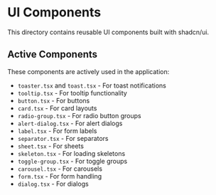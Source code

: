 # UI Components

This directory contains reusable UI components built with shadcn/ui.

## Active Components

These components are actively used in the application:

- `toaster.tsx` and `toast.tsx` - For toast notifications
- `tooltip.tsx` - For tooltip functionality
- `button.tsx` - For buttons
- `card.tsx` - For card layouts
- `radio-group.tsx` - For radio button groups
- `alert-dialog.tsx` - For alert dialogs
- `label.tsx` - For form labels
- `separator.tsx` - For separators
- `sheet.tsx` - For sheets
- `skeleton.tsx` - For loading skeletons
- `toggle-group.tsx` - For toggle groups
- `carousel.tsx` - For carousels
- `form.tsx` - For form handling
- `dialog.tsx` - For dialogs

